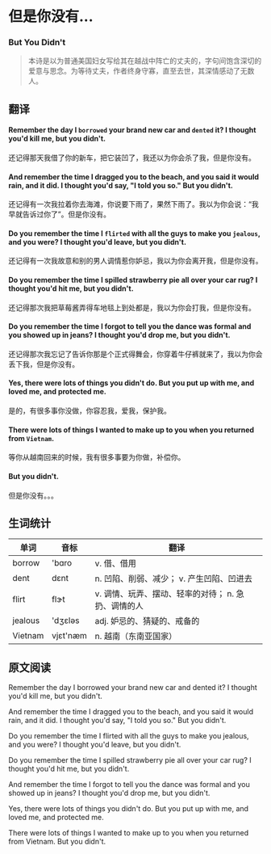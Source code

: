 # 但是你没有...
### But You Didn't
>本诗是以为普通美国妇女写给其在越战中阵亡的丈夫的，字句间饱含深切的爱意与思念。为等待丈夫，作者终身守寡，直至去世，其深情感动了无数人。

## 翻译
#### Remember the day I `borrowed` your brand new car and `dented` it? I thought you'd kill me, but you didn't.
还记得那天我借了你的新车，把它装凹了，我还以为你会杀了我，但是你没有。
#### And remember the time I dragged you to the beach, and you said it would rain, and it did. I thought you'd say, "I told you so." But you didn't.
还记得有一次我拉着你去海滩，你说要下雨了，果然下雨了。我以为你会说：“我早就告诉过你了”。但是你没有。
#### Do you remember the time I `flirted` with all the guys to make you `jealous`, and you were? I thought you'd leave, but you didn't.
还记得有一次我故意和别的男人调情惹你妒忌，我以为你会离开我，但是你没有。
#### Do you remember the time I spilled strawberry pie all over your car rug? I thought you'd hit me, but you didn't.
还记得那次我把草莓酱弄得车地毯上到处都是，我以为你会打我，但是你没有。
#### Do you remember the time I forgot to tell you the dance was formal and you showed up in jeans? I thought you'd drop me, but you didn't.
还记得那次我忘记了告诉你那是个正式得舞会，你穿着牛仔裤就来了，我以为你会丢下我，但是你没有。
#### Yes, there were lots of things you didn't do. But you put up with me, and loved me, and protected me.
是的，有很多事你没做，你容忍我，爱我，保护我。
#### There were lots of things I wanted to make up to you when you returned from `Vietnam`.
等你从越南回来的时候，我有很多事要为你做，补偿你。
#### But you didn't.
但是你没有。。。

## 生词统计
| 单词    | 音标  | 翻译        |
| - | - | - |
| borrow  | 'bɑro | v. 借、借用 |
| dent    | dɛnt | n. 凹陷、削弱、减少； v. 产生凹陷、凹进去 |
| flirt   | flɝt | v. 调情、玩弄、摆动、轻率的对待； n. 急扔、调情的人 |
| jealous | 'dʒɛləs | adj. 妒忌的、猜疑的、戒备的 |
| Vietnam | vjɛt'næm | n. 越南（东南亚国家） |

## 原文阅读
Remember the day I borrowed your brand new car and dented it? I thought you'd kill me, but you didn't.

And remember the time I dragged you to the beach, and you said it would rain, and it did. I thought you'd say, "I told you so." But you didn't.

Do you remember the time I flirted with all the guys to make you jealous, and you were? I thought you'd leave, but you didn't.

Do you remember the time I spilled strawberry pie all over your car rug? I thought you'd hit me, but you didn't.

And remember the time I forgot to tell you the dance was formal and you showed up in jeans? I thought you'd drop me, but you didn't.

Yes, there were lots of things you didn't do. But you put up with me, and loved me, and protected me.

There were lots of things I wanted to make up to you when you returned from Vietnam.
But you didn't.

<!-- <src-rtyAudio :src="`https://rtyxmd.gitee.io/rtyresources2019/2019-Feburary/But You Didn't.mp3`"></src-rtyAudio> -->